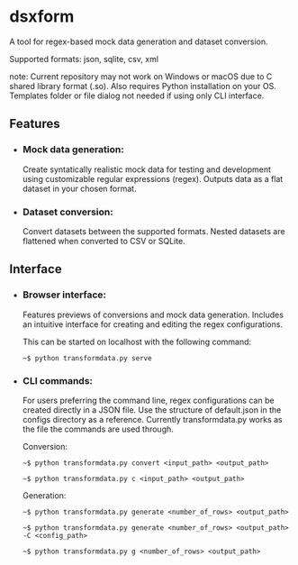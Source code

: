 # dsxform
A tool for regex-based mock data generation and dataset conversion. 

Supported formats: json, sqlite, csv, xml

note: Current repository may not work on Windows or macOS due to C shared library format (.so). 
Also requires Python installation on your OS. 
Templates folder or file dialog not needed if using only CLI interface.

## Features
  + ### Mock data generation:

    Create syntatically realistic mock data for testing and development using customizable regular expressions (regex). Outputs data as a flat dataset in your chosen format.
  + ### Dataset conversion:

    Convert datasets between the supported formats. Nested datasets are flattened when converted to CSV or SQLite.

## Interface
+ ### Browser interface:

  Features previews of conversions and mock data generation. Includes an intuitive interface for creating and editing the regex configurations.

  This can be started on localhost with the following command:

  `~$ python transformdata.py serve`
+ ### CLI commands:

  For users preferring the command line, regex configurations can be created directly in a JSON file. Use the structure of default.json in the configs directory as a reference. Currently transformdata.py works as the file the commands are used through.

  Conversion:
  
  `~$ python transformdata.py convert <input_path> <output_path>`
  
  `~$ python transformdata.py c <input_path> <output_path>`
  
  Generation:
  
  `~$ python transformdata.py generate <number_of_rows> <output_path>`
  
  `~$ python transformdata.py generate <number_of_rows> <output_path> -C <config_path>`
  
  `~$ python transformdata.py g <number_of_rows> <output_path>`
  

